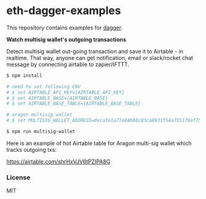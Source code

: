 # eth-dagger-examples

This repository contains examples for [dagger](https://matic.network/dagger).

**Watch multisig wallet's outgoing transactions**

Detect multisig wallet out-going transaction and save it to Airtable - in realtime. That way, anyone can get notification, email or slack/rocket chat message by connecting airtable to zapier/IFTTT.

```bash
$ npm install

# need to set following ENV
# $ set AIRTABLE_API_KEY={AIRTABLE_API_KEY}
# $ set AIRTABLE_BASE={AIRTABLE_BASE}
# $ set AIRTABLE_BASE_TABLE={AIRTABLE_BASE_TABLE}

# aragon multisig wallet
# $ set MULTISIG_WALLET_ADDRESS=0xcafe1a77e84698c83ca8931f54a755176ef75f2c

$ npm run multisig-wallet
```

Here is an example of hot Airtable table for Aragon multi-sig wallet which tracks outgoing txs:

https://airtable.com/shrHxVJV6tPZIPA8G

### License

MIT
